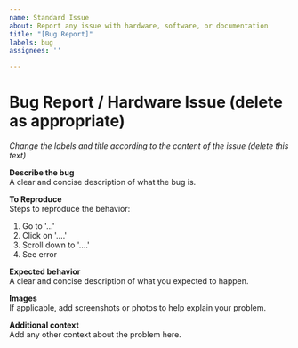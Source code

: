 ```yaml
---
name: Standard Issue
about: Report any issue with hardware, software, or documentation
title: "[Bug Report]"
labels: bug
assignees: ''

---
```


# Bug Report / Hardware Issue (delete as appropriate)

*Change the labels and title according to the content of the issue (delete this text)*

**Describe the bug**  
A clear and concise description of what the bug is.

**To Reproduce**  
Steps to reproduce the behavior:
1. Go to '...'
2. Click on '....'
3. Scroll down to '....'
4. See error

**Expected behavior**  
A clear and concise description of what you expected to happen.

**Images**  
If applicable, add screenshots or photos to help explain your problem.

**Additional context**  
Add any other context about the problem here.
